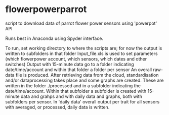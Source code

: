 # flowerpowerparrot
script to download data of parrot flower power sensors using 'powerpot' API

Runs best in Anaconda using Spyder interface.

To run, set working directory to where the scripts are; for now the output is written to subfolders in that folder
Input_file.xls is used to set parameters (which flowerpower account, which sensors, which dates and other switches)
Output with 15-minute data go to a folder indicating date/time/account and within that folder a folder per sensor
An overall raw-data file is produced. 
After retrieving data from the cloud, standardisation and/or dataprocessing takes place and some graphs are created.
These are written in the folder ./processed and in a subfolder indicating the date/time/account.
Within that subfolder a subfolder is created with 15-minute data and grahps and with daily data and graphs, both with subfolders per sensor. In 'daily data'  overall output per trait for all sensors with averaged, or processed, daily data is written.
